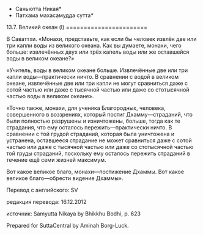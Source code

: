* Саньютта Никая*
* Патхама махасамудда сутта*

13\.7\. Великий океан \(I\)
\=\=\=\=\=\=\=\=\=\=\=\=\=\=\=\=\=\=\=\=\=\=\=

В Саваттхи\. «Монахи, представьте, как если бы человек извлёк две или три капли воды из великого океана\. Как вы думаете, монахи, чего больше: извлечённых двух или трёх капель воды или же оставшейся воды в великом океане?»

«Учитель, воды в великом океане больше\. Извлечённые две или три капли воды—практически ничто\. В сравнении с водой в великом океане, извлечённые две или три капли не могут сравниться даже с сотой частью или даже с тысячной частью или даже со стотысячной частью воды в великом океане»\.

«Точно также, монахи, для ученика Благородных, человека, совершенного в воззрениях, который постиг Дхамму—страданий, что были полностью разрушены и изничтожены, больше, тогда как те страдания, что ему осталось пережить—практически ничто\. В сравнении с той грудой страданий, которая была уничтожена и устранена, оставшееся страдание не может сравниться даже с сотой частью или даже с тысячной частью или даже со стотысячной частью той груды страданий, поскольку ему осталось пережить страданий в течение ещё семи жизней максимум\.

Вот какое великое благо, монахи—постижение Дхаммы\. Вот какое великое благо—обрести видение Дхаммы»\.

Перевод с английского: SV

редакция перевода: 16\.12\.2012

источник: Samyutta Nikaya by Bhikkhu Bodhi, p\. 623

Prepared for SuttaCentral by Aminah Borg\-Luck\.